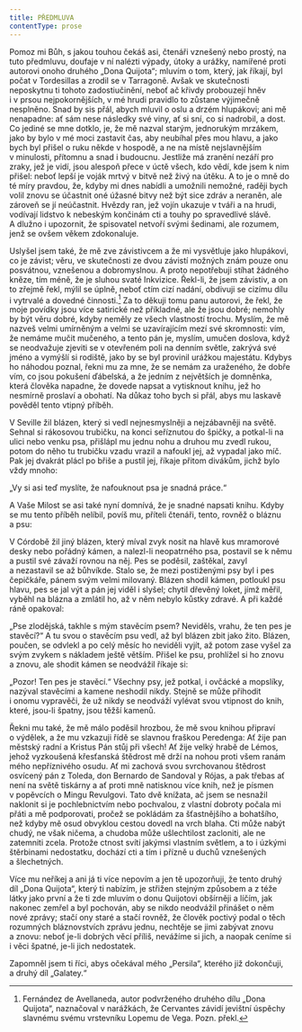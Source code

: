 ```yaml
---
title: PŘEDMLUVA
contentType: prose
---
```


<section>

Pomoz mi Bůh, s jakou touhou čekáš asi, čtenáři vznešený nebo prostý, na tuto předmluvu, doufaje v ní nalézti výpady, útoky a urážky, namířené proti autorovi onoho druhého „Dona Quijota“; mluvím o tom, který, jak říkají, byl počat v Tordesillas a zrodil se v Tarragoně. Avšak ve skutečnosti neposkytnu ti tohoto zadostiučinění, neboť ač křivdy probouzejí hněv i v prsou nejpokornějších, v mé hrudi pravidlo to zůstane výjimečně nesplněno. Snad by sis přál, abych mluvil o oslu a drzém hlupákovi; ani mě nenapadne: ať sám nese následky své viny, ať si sní, co si nadrobil, a dost. Co jediné se mne dotklo, je, že mě nazval starým, jednorukým mrzákem, jako by bylo v mé moci zastavit čas, aby neubíhal přes mou hlavu, a jako bych byl přišel o ruku někde v hospodě, a ne na místě nejslavnějším v minulosti, přítomnu a snad i budoucnu. Jestliže má zranění nezáří pro zraky, jež je vidí, jsou alespoň přece v úctě všech, kdo vědí, kde jsem k nim přišel: neboť lepší je voják mrtvý v bitvě než živý na útěku. A to je o mně do té míry pravdou, že, kdyby mi dnes nabídli a umožnili nemožné, raději bych volil znovu se účastnit oné úžasné bitvy než být sice zdráv a neraněn, ale zároveň se jí neúčastnit. Hvězdy ran, jež vojín ukazuje v tváři a na hrudi, vodívají lidstvo k nebeským končinám cti a touhy po spravedlivé slávě. A dlužno i upozornit, že spisovatel netvoří svými šedinami, ale rozumem, jenž se ovšem věkem zdokonaluje.

Uslyšel jsem také, že mě zve závistivcem a že mi vysvětluje jako hlupákovi, co je závist; věru, ve skutečnosti ze dvou závistí možných znám pouze onu posvátnou, vznešenou a dobromyslnou. A proto nepotřebuji stíhat žádného kněze, tím méně, že je sluhou svaté Inkvizice. Řekl-li, že jsem závistiv, a on to zřejmě řekl, mýlil se úplně, neboť ctím cizí nadání, obdivuji se cizímu dílu i vytrvalé a dovedné činnosti.[^1] Za to děkuji tomu panu autorovi, že řekl, že moje povídky jsou více satirické než příkladné, ale že jsou dobré; nemohly by být věru dobré, kdyby neměly ze všech vlastností trochu. Myslím, že mě nazveš velmi umírněným a velmi se uzavírajícím mezí své skromnosti: vím, že nemáme mučit mučeného, a tento pán je, myslím, umučen doslova, když se neodvažuje zjeviti se v otevřeném poli na denním světle, zakrývá své jméno a vymýšlí si rodiště, jako by se byl provinil urážkou majestátu. Kdybys ho náhodou poznal, řekni mu za mne, že se nemám za uraženého, že dobře vím, co jsou pokušení ďábelská, a že jedním z největších je domněnka, která člověka napadne, že dovede napsat a vytisknout knihu, jež ho nesmírně proslaví a obohatí. Na důkaz toho bych si přál, abys mu laskavě pověděl tento vtipný příběh.

V Seville žil blázen, který si vedl nejnesmyslněji a nejzábavněji na světě. Sehnal si rákosovou trubičku, na konci seříznutou do špičky, a potkal-li na ulici nebo venku psa, přišlápl mu jednu nohu a druhou mu zvedl rukou, potom do něho tu trubičku vzadu vrazil a nafoukl jej, až vypadal jako míč. Pak jej dvakrát plácl po břiše a pustil jej, říkaje přitom divákům, jichž bylo vždy mnoho:

„Vy si asi teď myslíte, že nafouknout psa je snadná práce.“

A Vaše Milost se asi také nyní domnívá, že je snadné napsati knihu. Kdyby se mu tento příběh nelíbil, povíš mu, příteli čtenáři, tento, rovněž o bláznu a psu:

V Córdobě žil jiný blázen, který míval zvyk nosit na hlavě kus mramorové desky nebo pořádný kámen, a nalezl-li neopatrného psa, postavil se k němu a pustil své závaží rovnou na něj. Pes se poděsil, zaštěkal, zavyl a nezastavil se až bůhvíkde. Stalo se, že mezi postiženými psy byl i pes čepičkáře, pánem svým velmi milovaný. Blázen shodil kámen, potloukl psu hlavu, pes se jal výt a pán jej viděl i slyšel; chytil dřevěný loket, jímž měřil, vyběhl na blázna a zmlátil ho, až v něm nebylo kůstky zdravé. A při každé ráně opakoval:

„Pse zlodějská, takhle s mým stavěcím psem? Neviděls, vrahu, že ten pes je stavěcí?“ A tu svou o stavěcím psu vedl, až byl blázen zbit jako žito. Blázen, poučen, se odvlekl a po celý měsíc ho neviděli vyjít, až potom zase vyšel za svým zvykem s nákladem ještě větším. Přišel ke psu, prohlížel si ho znovu a znovu, ale shodit kámen se neodvážil říkaje si:

„Pozor! Ten pes je stavěcí.“ Všechny psy, jež potkal, i ovčácké a mopslíky, nazýval stavěcími a kamene neshodil nikdy. Stejně se může přihodit i onomu vypravěči, že už nikdy se neodváží vylévat svou vtipnost do knih, které, jsou-li špatny, jsou těžší kamenů.

Řekni mu také, že mě málo poděsil hrozbou, že mě svou knihou připraví o výdělek, a že mu vzkazuji řídě se slavnou fraškou Peredenga: Ať žije pan městský radní a Kristus Pán stůj při všech! Ať žije velký hrabě de Lémos, jehož vyzkoušená křesťanská štědrost mě drží na nohou proti všem ranám mého nepříznivého osudu. Ať mi zachová svou svrchovanou štědrost osvícený pán z Toleda, don Bernardo de Sandoval y Rójas, a pak třebas ať není na světě tiskárny a ať proti mně natisknou více knih, než je písmen v popěvcích o Mingu Revulgovi. Tato dvě knížata, ač jsem se nesnažil naklonit si je pochlebnictvím nebo pochvalou, z vlastní dobroty počala mi přáti a mě podporovati, pročež se pokládám za šťastnějšího a bohatšího, než kdyby mě osud obvyklou cestou dovedl na vrch blaha. Cti může nabýt chudý, ne však ničema, a chudoba může ušlechtilost zacloniti, ale ne zatemniti zcela. Protože ctnost svítí jakýmsi vlastním světlem, a to i úzkými štěrbinami nedostatku, dochází cti a tím i přízně u duchů vznešených a šlechetných.

Více mu neříkej a ani já ti více nepovím a jen tě upozorňuji, že tento druhý díl „Dona Quijota“, který ti nabízím, je střižen stejným způsobem a z téže látky jako první a že ti zde mluvím o donu Quijotovi obšírněji a líčím, jak nakonec zemřel a byl pochován, aby se nikdo neodvážil přinášet o něm nové zprávy; stačí ony staré a stačí rovněž, že člověk poctivý podal o těch rozumných bláznovstvích zprávu jednu, nechtěje se jimi zabývat znovu a znovu: neboť je\-li dobrých věcí příliš, nevážíme si jich, a naopak ceníme si i věci špatné, je-li jich nedostatek.

Zapomněl jsem ti říci, abys očekával mého „Persila“, kterého již dokončuji, a druhý díl „Galatey.“

[^1]: Fernández de Avellaneda, autor podvrženého druhého dílu „Dona Quijota“, naznačoval v narážkách, že Cervantes závidí jevištní úspěchy slavnému svému vrstevníku Lopemu de Vega. Pozn. překl.

</section>
